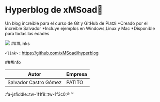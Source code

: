 # Hyperblog de xMSoad💚
Un blog increible para el curso de Git y GitHub de Platzi
*Creado por el increible Salvador
*Incluye ejemplos en Windows,Linux y Mac
*Disponible para todas las edades

![](https://compass-ssl.xbox.com/assets/a1/2b/a12b5d30-a405-45d5-badc-fd8604a57a63.jpg?n=1616161616_GLP-Page-Hero-0_1083x609.jpg)
###Links

`<link>` : <https://github.com/xMSoad/hyperblog>


###Info

Autor  | Empresa
------------- | -------------
Salvador Castro Gómez  | PATITO

:fa-jsfiddle::tw-1f1f8::tw-1f3c0:&reg; &trade;
